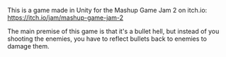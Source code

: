 This is a game made in Unity for the Mashup Game Jam 2 on itch.io: https://itch.io/jam/mashup-game-jam-2

The main premise of this game is that it's a bullet hell, but instead of you shooting the enemies, you have to reflect bullets back to enemies to damage them.
